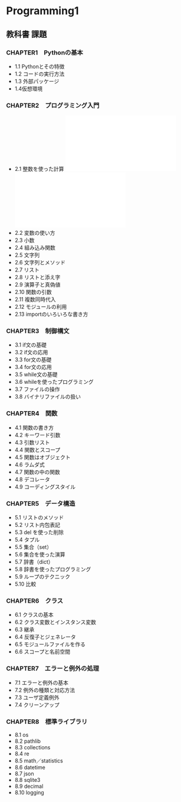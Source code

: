 # Programming1
## 教科書 課題
###  CHAPTER1　Pythonの基本
* 1.1 Pythonとその特徴<br>
* 1.2 コードの実行方法<br>
* 1.3 外部パッケージ<br>
* 1.4仮想環境<br>
### CHAPTER2　プログラミング入門
* 2.1 整数を使った計算 ![問題１](./CHAPTER2/Q2_1_1.py) ![問題2](./CHAPTER2/Q2_1_1.py)  
* 2.2 変数の使い方<br>
* 2.3 小数<br>
* 2.4 組み込み関数<br>
* 2.5 文字列<br>
* 2.6 文字列とメソッド<br>
* 2.7 リスト<br>
* 2.8 リストと添え字<br>
* 2.9 演算子と真偽値<br>
* 2.10 関数の引数<br>
* 2.11 複数同時代入<br>
* 2.12 モジュールの利用<br>
* 2.13 importのいろいろな書き方<br>
### CHAPTER3　制御構文
* 3.1 if文の基礎<br>
* 3.2 if文の応用<br>
* 3.3 for文の基礎<br>
* 3.4 for文の応用<br>
* 3.5 while文の基礎<br>
* 3.6 whileを使ったプログラミング<br>
* 3.7 ファイルの操作<br>
* 3.8 バイナリファイルの扱い<br>
### CHAPTER4　関数
* 4.1 関数の書き方<br>
* 4.2 キーワード引数<br>
* 4.3 引数リスト<br>
* 4.4 関数とスコープ<br>
* 4.5 関数はオブジェクト<br>
* 4.6 ラムダ式<br>
* 4.7 関数の中の関数<br>
* 4.8 デコレータ<br>
* 4.9 コーディングスタイル<br>
### CHAPTER5　データ構造
* 5.1 リストのメソッド<br>
* 5.2 リスト内包表記<br>
* 5.3 del を使った削除<br>
* 5.4 タプル<br>
* 5.5 集合（set）<br>
* 5.6 集合を使った演算<br>
* 5.7 辞書（dict）<br>
* 5.8 辞書を使ったプログラミング<br>
* 5.9 ループのテクニック<br>
* 5.10 比較<br>
### CHAPTER6　クラス
* 6.1 クラスの基本<br>
* 6.2 クラス変数とインスタンス変数<br>
* 6.3 継承<br>
* 6.4 反復子とジェネレータ<br>
* 6.5 モジュールファイルを作る<br>
* 6.6 スコープと名前空間<br>
### CHAPTER7　エラーと例外の処理
* 7.1 エラーと例外の基本<br>
* 7.2 例外の種類と対応方法<br>
* 7.3 ユーザ定義例外<br>
* 7.4 クリーンアップ<br>
### CHAPTER8　標準ライブラリ
* 8.1 os<br>
* 8.2 pathlib<br>
* 8.3 collections<br>
* 8.4 re<br>
* 8.5 math／statistics<br>
* 8.6 datetime<br>
* 8.7 json<br>
* 8.8 sqlite3<br>
* 8.9 decimal<br>
* 8.10 logging<br>
